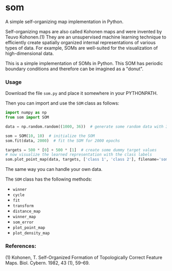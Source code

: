 # som
A simple self-organizing map implementation in Python.

Self-organizing maps are also called Kohonen maps and were invented by Teuvo Kohonen.(1) They are an unsupervised machine 
learning technique to efficiently create spatially organized internal representations of various types of data. For 
example, SOMs are well-suited for the visualization of high-dimensional data. 

This is a simple implementation of SOMs in Python. This SOM has periodic boundary conditions and therefore can be
imagined as a "donut".

### Usage
Download the file `som.py` and place it somewhere in your PYTHONPATH.

Then you can import and use the `SOM` class as follows: 

``` python
import numpy as np
from som import SOM

data = np.random.random((1000, 36))  # generate some random data with 36 features

som = SOM(10, 10)  # initialize the SOM
som.fit(data, 2000)  # fit the SOM for 2000 epochs

targets = 500 * [0] + 500 * [1]  # create some dummy target values
# now visualize the learned representation with the class labels
som.plot_point_map(data, targets, ['class 1', 'class 2'], filename='som.png')
```
The same way you can handle your own data.

The `SOM` class has the following methods:
- `winner`
- `cycle`
- `fit`
- `transform`
- `distance_map`
- `winner_map`
- `som_error`
- `plot_point_map`
- `plot_density_map`


### References:
(1) Kohonen, T. Self-Organized Formation of Topologically Correct Feature Maps. Biol. Cybern. 1982, 43 (1), 59–69.
